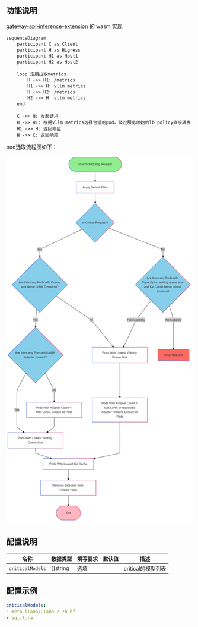 ## 功能说明

[gateway-api-inference-extension](https://github.com/kubernetes-sigs/gateway-api-inference-extension/blob/main/README.md) 的 wasm 实现

```mermaid
sequenceDiagram
	participant C as Client
	participant H as Higress
	participant H1 as Host1
	participant H2 as Host2

	loop 定期拉取metrics
		H ->> H1: /metrics
		H1 ->> H: vllm metrics
		H ->> H2: /metrics
		H2 ->> H: vllm metrics
	end

	C ->> H: 发起请求
	H ->> H1: 根据vllm metrics选择合适的pod，绕过服务原始的lb policy直接转发
	H1 ->> H: 返回响应
	H ->> C: 返回响应
```

pod选取流程图如下：

![](https://github.com/kubernetes-sigs/gateway-api-inference-extension/blob/main/docs/scheduler-flowchart.png)

## 配置说明

| 名称                | 数据类型         | 填写要求          | 默认值       | 描述                                 |
|--------------------|-----------------|------------------|-------------|-------------------------------------|
| `criticalModels`      | []string          | 选填              |             | critical的模型列表    |

## 配置示例

```yaml
criticalModels:
- meta-llama/Llama-2-7b-hf
- sql-lora
```